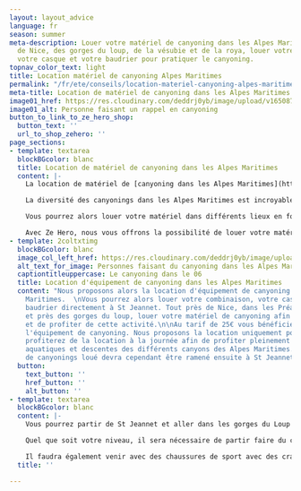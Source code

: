 ```yaml
---
layout: layout_advice
language: fr
season: summer
meta-description: Louer votre matériel de canyoning dans les Alpes Maritimes. Près
  de Nice, des gorges du loup, de la vésubie et de la roya, louer votre combinaison,
  votre casque et votre baudrier pour pratiquer le canyoning.
topnav_color_text: light
title: Location matériel de canyoning Alpes Maritimes
permalink: "/fr/ete/conseils/location-materiel-canyoning-alpes-maritimes"
meta-title: Location de matériel de canyoning dans les Alpes Maritimes
image01_href: https://res.cloudinary.com/deddrj0yb/image/upload/v1650875786/website/By%20Ze%20Hero%20Activity/han-hsing-tu-toKnZe9kebA-unsplash.jpg
image01_alt: Personne faisant un rappel en canyoning
button_to_link_to_ze_hero_shop:
  button_text: ''
  url_to_shop_zehero: ''
page_sections:
- template: textarea
  blockBGcolor: blanc
  title: Location de matériel de canyoning dans les Alpes Maritimes
  content: |-
    La location de matériel de [canyoning dans les Alpes Maritimes](https://www.ze-hero.com/fr/ete/activites/canyoning-alpes-maritimes) vous permettra de louer tout votre équipement à la journée ou pour plusieurs jours. Si vous désirez vous initier au canyoning, que vous êtes un adepte mais que vous n'avez pas votre équipement de canyoning, vous trouverez où le louer dans les Alpes Maritimes.

    La diversité des canyonings dans les Alpes Maritimes est incroyable. Partez découvrir les plus beaux canyons du Sud de la France. Explorez les canyons des gorges de la Vésubie, de la Tinée, de la Roya mais également du Loup, du Cians et du Daluis. Vous avez donc le choix de 6 vallées où la nature sera différente, tout comme les difficultés et l'environnement. LE canyoning dans les Alpes Maritimes est un vrai paradis pour tous les amateurs de sensations fortes, de dépassement physique, d'engagement ainsi que de découverte d'une nature d'exception.

    Vous pourrez alors louer votre matériel dans différents lieux en fonction également de là où vous irez pratiquer. Vous pouvez donc louer directement dans les écoles de canyoning à Nice, Bar sur Loup, Antibes, Plan du Var...

    Avec Ze Hero, nous vous offrons la possibilité de louer votre matériel de canyoning à St Jeannet.
- template: 2coltxtimg
  blockBGcolor: blanc
  image_col_left_href: https://res.cloudinary.com/deddrj0yb/image/upload/v1650029582/website/Canyoning%2006/GOPR0065.jpg
  alt_text_for_image: Personnes faisant du canyoning dans les Alpes Maritimes
  captiontitleuppercase: Le canyoning dans le 06
  title: Location d'équipement de canyoning dans les Alpes Maritimes
  content: "Nous proposons alors la location d'équipement de canyoning dans les Alpes
    Maritimes.  \nVous pourrez alors louer votre combinaison, votre casque et votre
    baudrier directement à St Jeannet. Tout près de Nice, dans les Préalpes d'Azur
    et près des gorges du loup, louer votre matériel de canyoning afin de vous équiper
    et de profiter de cette activité.\n\nAu tarif de 25€ vous bénéficierez de tout
    l'équipement de canyoning. Nous proposons la location uniquement pour adulte.\n\nVous
    profiterez de la location à la journée afin de profiter pleinement de vos randonnées
    aquatiques et descentes des différents canyons des Alpes Maritimes.\n\nLe matériel
    de canyonings loué devra cependant être ramené ensuite à St Jeannet."
  button:
    text_button: ''
    href_button: ''
    alt_button: ''
- template: textarea
  blockBGcolor: blanc
  content: |-
    Vous pourrez partir de St Jeannet et aller dans les gorges du Loup afin de réaliser les différents canyonings tel que le Gours du Ray, les gorges du Loup, le canyoning de Courmes. Sinon, il faudra aller plus loin en direction du Mercantour pour ceux de la Tinée, de la Vésubie, de la Roya etc.

    Quel que soit votre niveau, il sera nécessaire de partir faire du canyoning avec une combinaison, un casque et un baudrier. Parfois certains moniteurs ne possèdent pas tout l'équipement pour ces groupes, c'est pourquoi il faut louer son matériel en amont.

    Il faudra également venir avec des chaussures de sport avec des crampons, types chaussure de trail afin de ne pas glisser sur les rochers.
  title: ''

---
```

